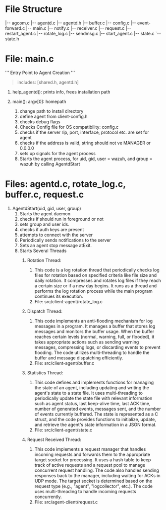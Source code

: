 # File Structure

|-- agcom.c
|-- agentd.c
|-- agentd.h
|-- buffer.c
|-- config.c
|-- event-forward.c
|-- main.c 
|-- notify.c
|-- receiver.c
|-- request.c
|-- restart_agent.c
|-- rotate_log.c
|-- sendmsg.c
|-- start_agent.c
|-- state.c
`-- state.h

# File: main.c 
'''
Entry Point to Agent Creation
'''

> includes: [shared.h, agentd.h]

1. help_agentd(): prints info, frees installation path

2. main(): argv[0]: homepath
   1. change path to install directory
   2. define agent from client-config.h
   3. checks debug flags
   4. Checks Config file for OS compatibility: config.c
   5. checks if the server rip, port, interface, protocol etc. are set for agent
   6. checks if the address is valid, string should not ve MANAGER or 0.0.0.0
   7. sets up signals for the agent process
   8. Starts the agent process, for uid, gid, user = wazuh, and group = wazuh by calling AgentdStart

# Files: agentd.c, rotate_log.c, buffer.c, request.c

1. AgentdStart(uid, gid, user, group)
   1. Starts the agent daemon
   2. checks if should run in foreground or not
   3. sets group and user ids.
   4. checks if auth keys are present
   5. attempts to connect with the server
   6. Periodically sends notifications to the server
   7. Sets an agent stop message atExit.
   8. Starts Several Threads
      1.  Rotation Thread:
          1.  This code is a log rotation thread that periodically checks log files for rotation based on specified criteria like file size and daily rotation. It compresses and rotates log files if they reach a certain size or if a new day begins. It runs as a thread and performs the log rotation process while the main program continues its execution.
          2.  File: src/client-agent/rotate_log.c 
   
      2.  Dispatch Thread:
          1.  This code implements an anti-flooding mechanism for log messages in a program. It manages a buffer that stores log messages and monitors the buffer usage. When the buffer reaches certain levels (normal, warning, full, or flooded), it takes appropriate actions such as sending warning messages, compressing logs, or discarding events to prevent flooding. The code utilizes multi-threading to handle the buffer and message dispatching efficiently.
          2.  File: src/client-agent/buffer.c
   
      3.  Statistics Thread: 
          1.  This code defines and implements functions for managing the state of an agent, including updating and writing the agent's state to a state file. It uses multi-threading to periodically update the state file with relevant information such as agent status, last keep-alive time, last ACK time, number of generated events, messages sent, and the number of events currently buffered. The state is represented as a C struct, and the code provides functions to initialize, update, and retrieve the agent's state information in a JSON format.
          2.  File: src/client-agent/state.c

      4.  Request Received Thread:
          1.  This code implements a request manager that handles incoming requests and forwards them to the appropriate target socket for processing. It uses a hash table to keep track of active requests and a request pool to manage concurrent request handling. The code also handles sending responses back to the manager, including waiting for ACKs in UDP mode. The target socket is determined based on the request type (e.g., "agent", "logcollector", etc.). The code uses multi-threading to handle incoming requests concurrently.
          2.  File: src/agent-client/request.c



